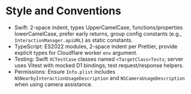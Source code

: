 # Style and Conventions
- Swift: 2-space indent, types UpperCamelCase, functions/properties lowerCamelCase, prefer early returns, group config constants (e.g., `InteractionManager.apiURL`) as static constants.
- TypeScript: ES2022 modules, 2-space indent per Prettier, provide explicit types for Cloudflare worker `env` argument.
- Testing: Swift `XCTestCase` classes named `<TargetClass>Tests`; server uses Vitest with mocked D1 bindings; test request/response helpers.
- Permissions: Ensure `Info.plist` includes `NSNearbyInteractionUsageDescription` and `NSCameraUsageDescription` when using camera assistance.
